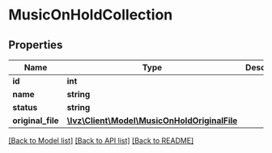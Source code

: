 # MusicOnHoldCollection

## Properties
Name | Type | Description | Notes
------------ | ------------- | ------------- | -------------
**id** | **int** |  | [optional] 
**name** | **string** |  | 
**status** | **string** |  | [optional] 
**original_file** | [**\Ivz\Client\Model\MusicOnHoldOriginalFile**](MusicOnHoldOriginalFile.md) |  | [optional] 

[[Back to Model list]](../README.md#documentation-for-models) [[Back to API list]](../README.md#documentation-for-api-endpoints) [[Back to README]](../README.md)


